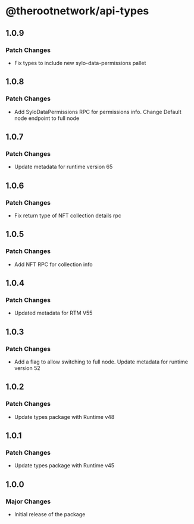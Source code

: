 # @therootnetwork/api-types

## 1.0.9

### Patch Changes

- Fix types to include new sylo-data-permissions pallet

## 1.0.8

### Patch Changes

- Add SyloDataPermissions RPC for permissions info. Change Default node endpoint to full node

## 1.0.7

### Patch Changes

- Update metadata for runtime version 65

## 1.0.6

### Patch Changes

- Fix return type of NFT collection details rpc

## 1.0.5

### Patch Changes

- Add NFT RPC for collection info

## 1.0.4

### Patch Changes

- Updated metadata for RTM V55

## 1.0.3

### Patch Changes

- Add a flag to allow switching to full node. Update metadata for runtime version 52

## 1.0.2

### Patch Changes

- Update types package with Runtime v48

## 1.0.1

### Patch Changes

- Update types package with Runtime v45

## 1.0.0

### Major Changes

- Initial release of the package
